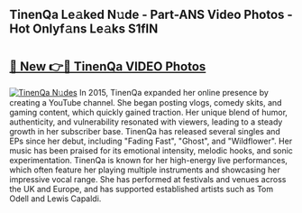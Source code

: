 ## TinenQa Le𝚊ked N𝚞de - Part-ANS Video Photos - Hot Onlyf𝚊ns Le𝚊ks S1fIN

# <h2><a href="http://ac54499.deff.icu/?id=TinenQa">🔗 New 👉🔴 TinenQa VIDEO Photos</a></h2>

[![TinenQa N𝚞des](https://i.imgur.com/rIISA9y.gif)](http://ac54499.deff.icu/?id=TinenQa)
In 2015, TinenQa expanded her online presence by creating a YouTube channel. She began posting vlogs, comedy skits, and gaming content, which quickly gained traction. Her unique blend of humor, authenticity, and vulnerability resonated with viewers, leading to a steady growth in her subscriber base. TinenQa has released several singles and EPs since her debut, including "Fading Fast", "Ghost", and "Wildflower". Her music has been praised for its emotional intensity, melodic hooks, and sonic experimentation. TinenQa is known for her high-energy live performances, which often feature her playing multiple instruments and showcasing her impressive vocal range. She has performed at festivals and venues across the UK and Europe, and has supported established artists such as Tom Odell and Lewis Capaldi.
